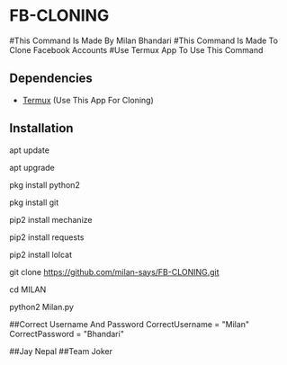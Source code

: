 # FB-CLONING

#This Command Is Made By Milan Bhandari
#This Command Is Made To Clone Facebook Accounts
#Use Termux App To Use This Command

## Dependencies

- [Termux](https://termux.dev/en/) (Use This App For Cloning)

## Installation
apt update

apt upgrade

pkg install python2

pkg install git

pip2 install mechanize

pip2 install requests

pip2 install lolcat

git clone https://github.com/milan-says/FB-CLONING.git

cd MILAN

python2 Milan.py

##Correct Username And Password
CorrectUsername = "Milan"
CorrectPassword = "Bhandari"

##Jay Nepal
##Team Joker
